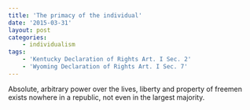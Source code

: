 ```yaml
---
title: 'The primacy of the individual'
date: '2015-03-31'
layout: post
categories:
    - individualism
tags:
    - 'Kentucky Declaration of Rights Art. I Sec. 2'
    - 'Wyoming Declaration of Rights Art. I Sec. 7'
---
```


Absolute, arbitrary power over the lives, liberty and property of freemen exists nowhere in a republic, not even in the largest majority.
